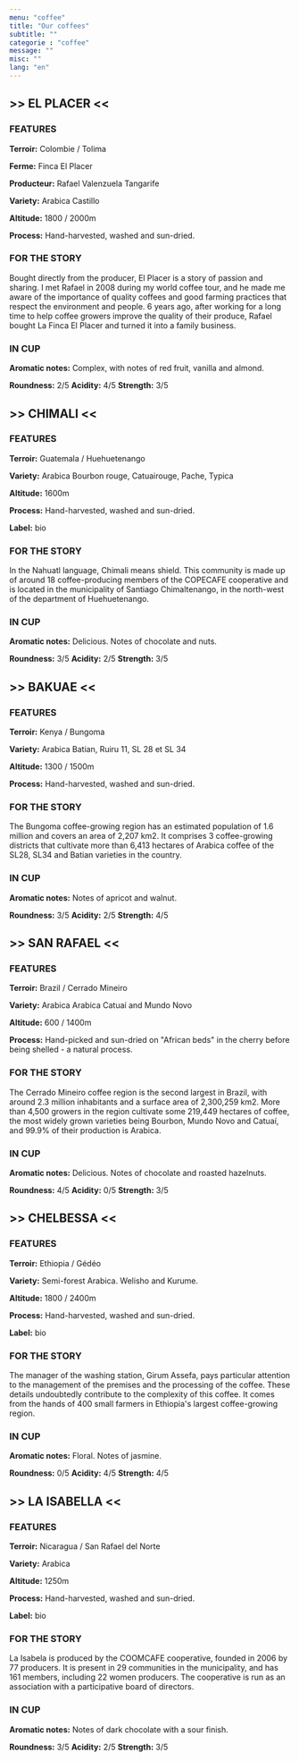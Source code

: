 ```yaml
---
menu: "coffee"
title: "Our coffees"
subtitle: ""
categorie : "coffee"
message: ""
misc: ""
lang: "en"
---
```

## >> EL PLACER <<
### FEATURES
**Terroir:**
Colombie / Tolima

**Ferme:**
Finca El Placer

**Producteur:**
Rafael Valenzuela Tangarife

**Variety:**
Arabica Castillo

**Altitude:**
1800 / 2000m

**Process:**
Hand-harvested, washed and sun-dried.

### FOR THE STORY
Bought directly from the producer, El Placer is a story of passion and sharing. I met Rafael in 2008 during my world coffee tour, and he made me aware of the importance of quality coffees and good farming practices that respect the environment and people. 6 years ago, after working for a long time to help coffee growers improve the quality of their produce, Rafael bought La Finca El Placer and turned it into a family business.

### IN CUP
**Aromatic notes:**
Complex, with notes of red fruit, vanilla and almond.

**Roundness:** 2/5
**Acidity:** 4/5
**Strength:** 3/5






## >> CHIMALI <<
### FEATURES
**Terroir:** 
Guatemala / Huehuetenango

**Variety:**
Arabica Bourbon rouge, Catuairouge, Pache, Typica

**Altitude:** 
1600m

**Process:** 
Hand-harvested, washed and sun-dried.

**Label:**
bio

### FOR THE STORY
In the Nahuatl language, Chimali means shield. This community is made up of around 18 coffee-producing members of the COPECAFE cooperative and is located in the municipality of Santiago Chimaltenango, in the north-west of the department of Huehuetenango.

### IN CUP
**Aromatic notes:**
Delicious. Notes of chocolate and nuts.

**Roundness:** 3/5
**Acidity:** 2/5
**Strength:** 3/5








## >> BAKUAE <<
### FEATURES
**Terroir:** 
Kenya / Bungoma

**Variety:**
Arabica Batian, Ruiru 11, SL 28 et SL 34

**Altitude:** 
1300 / 1500m

**Process:** 
Hand-harvested, washed and sun-dried.


### FOR THE STORY
The Bungoma coffee-growing region has an estimated population of 1.6 million and covers an area of 2,207 km2. It comprises 3 coffee-growing districts that cultivate more than 6,413 hectares of Arabica coffee of the SL28, SL34 and Batian varieties in the country.

### IN CUP
**Aromatic notes:**
Notes of apricot and walnut.

**Roundness:** 3/5
**Acidity:** 2/5
**Strength:** 4/5





## >> SAN RAFAEL <<
### FEATURES
**Terroir:** 
Brazil / Cerrado Mineiro

**Variety:**
Arabica Arabica Catuaí and Mundo Novo

**Altitude:** 
600 / 1400m

**Process:** 
Hand-picked and sun-dried on "African beds" in the cherry before being shelled - a natural process.


### FOR THE STORY
The Cerrado Mineiro coffee region is the second largest in Brazil, with around 2.3 million inhabitants and a surface area of 2,300,259 km2.
More than 4,500 growers in the region cultivate some 219,449 hectares of coffee, the most widely grown varieties being Bourbon, Mundo Novo and Catuaí, and 99.9% of their production is Arabica.

### IN CUP
**Aromatic notes:**
Delicious. Notes of chocolate and roasted hazelnuts.

**Roundness:** 4/5
**Acidity:** 0/5
**Strength:** 3/5






## >> CHELBESSA <<
### FEATURES
**Terroir:** 
Ethiopia / Gédéo

**Variety:**
Semi-forest Arabica. Welisho and Kurume.

**Altitude:** 
1800 / 2400m

**Process:** 
Hand-harvested, washed and sun-dried.

**Label:**
bio

### FOR THE STORY
The manager of the washing station, Girum Assefa, pays particular attention to the management of the premises and the processing of the coffee. These details undoubtedly contribute to the complexity of this coffee. It comes from the hands of 400 small farmers in Ethiopia's largest coffee-growing region.

### IN CUP
**Aromatic notes:**
Floral. Notes of jasmine.

**Roundness:** 0/5
**Acidity:** 4/5
**Strength:** 4/5






## >> LA ISABELLA <<
### FEATURES
**Terroir:** 
Nicaragua / San Rafael del Norte

**Variety:**
Arabica

**Altitude:** 
1250m

**Process:** 
Hand-harvested, washed and sun-dried.

**Label:**
bio

### FOR THE STORY
La Isabela is produced by the COOMCAFE cooperative, founded in 2006 by 77 producers. It is present in 29 communities in the municipality, and has 161 members, including 22 women producers.
The cooperative is run as an association with a participative board of directors.

### IN CUP
**Aromatic notes:**
Notes of dark chocolate with a sour finish.

**Roundness:** 3/5
**Acidity:** 2/5
**Strength:** 3/5